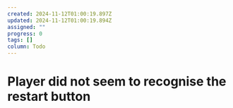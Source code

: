 ```yaml
---
created: 2024-11-12T01:00:19.897Z
updated: 2024-11-12T01:00:19.894Z
assigned: ""
progress: 0
tags: []
column: Todo
---
```


# Player did not seem to recognise the restart button
